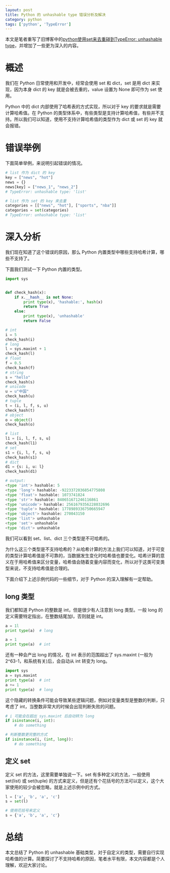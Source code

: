 ```yaml
---
layout: post
title: Python 的 unhashable type 错误分析及解决
category: python
tags: ['python', 'TypeError']
---
```


本文是笔者重写了旧博客中的[python使用set来去重碰到TypeError: unhashable type](https://www.cnblogs.com/icejoywoo/p/3426310.html)，并增加了一些更为深入的内容。

# 概述

我们在 Python 日常使用和开发中，经常会使用 set 和 dict，set 是用 dict 来实现，因为本身 dict 的 key 就是会被去重的，value 设置为 None 即可作为 set 使用。

Python 中的 dict 内部使用了哈希表的方式实现，所以对于 key 的要求就是需要计算哈希值。在 Python 的类型体系中，有些类型是支持计算哈希值，有些并不支持。所以我们可以知道，使用不支持计算哈希值的类型作为 dict 或 set 的 key 就会报错。

# 错误举例

下面简单举例，来说明引起错误的情况。

```python
# list 作为 dict 的 key
key = ["news", "hot"]
news = {}
news[key] = ["news_1", "news_2"]
# TypeError: unhashable type: 'list'

# list 作为 set 的 key 来去重
categories = [["news", "hot"], ["sports", "nba"]]
categories = set(categories)
# TypeError: unhashable type: 'list'
```

# 深入分析

我们现在知道了这个错误的原因，那么 Python 内置类型中哪些支持哈希计算，哪些不支持了。

下面我们测试一下 Python 内置的类型。

```python
import sys


def check_hash(x):
    if x.__hash__ is not None:
        print type(x), 'hashable:', hash(x)
        return True
    else:
        print type(x), 'unhashable'
        return False

# int
i = 5
check_hash(i)
# long
l = sys.maxint + 1
check_hash(l)
# float
f = 0.5
check_hash(f)
# string
s = "hello"
check_hash(s)
# unicode
u = u"中国"
check_hash(u)
# tuple
t = (i, l, f, s, u)
check_hash(t)
# object
o = object()
check_hash(o)

# list
l1 = [i, l, f, s, u]
check_hash(l1)
# set
s1 = {i, l, f, s, u}
check_hash(s1)
# dict
d1 = {s: i, u: l}
check_hash(d1)

# output:
<type 'int'> hashable: 5
<type 'long'> hashable: -9223372036854775808
<type 'float'> hashable: 1073741824
<type 'str'> hashable: 840651671246116861
<type 'unicode'> hashable: 2561679356228032696
<type 'tuple'> hashable: 1778989336750665947
<type 'object'> hashable: 270043150
<type 'list'> unhashable
<type 'set'> unhashable
<type 'dict'> unhashable
```

我们可以看到 set、list、dict 三个类型是不可哈希的。

为什么这三个类型是不支持哈希的？从哈希计算的方法上我们可以知道，对于可变的类型计算哈希值是不可靠的，当数据发生变化时哈希值也要变化。哈希计算的意义在于用哈希值来区分变量，哈希值会随着变量内容而变化，所以对于这类可变类型来说，不支持哈希值是合理的。

下面介绍下上述示例代码的一些细节，对于 Python 的深入理解有一定帮助。

## long 类型

我们都知道 Python 的整数是 int，但是很少有人注意到 long 类型。一般 long 的定义需要特定指出，在整数结尾加l，否则就是 int。

```python
a = 1l
print type(a)  # long

a = 1
print type(a)  # int
```

还有一种会产出 long 的情况，在 int 表示的范围超出了 sys.maxint (一般为 2^63-1，和系统有关)后，会自动从 int 转变为 long。

```python
import sys
a = sys.maxint
print type(a)  # int
a += 1
print type(a)  # long
```

这个隐藏的转换条件可能会导致某些逻辑问题，例如对变量类型是整数的判断，只考虑了 int，当整数非常大的时候会出现判断失败的问题。

```python
# i 可能会在超出 sys.maxint 后自动转为 long
if isinstance(i, int):
    # do something

# 判断整数更完整的方式
if isinstance(i, (int, long)):
    # do something
```

## 定义 set

定义 set 的方法，这里需要单独说一下。set 有多种定义的方法，一般使用 set(list) 或 set(tuple) 的方式来定义，但是还有个花括号的方法可以定义，这个大家使用的较少会被忽略，就是上述示例中的方式。

```python
l = ['a', 'b', 'a', 'c']
s = set(l)

# 使用花括号来定义
s = {'a', 'b', 'a', 'c'}
```

# 总结

本文总结了 Python 的 unhashable 基础类型，对于自定义的类型，需要自行实现哈希值的计算。简要探讨了不支持哈希的原因，笔者水平有限，本文内容都是个人理解，欢迎大家讨论。
